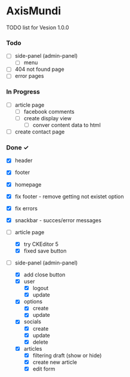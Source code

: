 # AxisMundi

TODO list for Vesion 1.0.0

### Todo
- [ ] side-panel (admin-panel)
  - [ ] menu
  
- [ ] 404 not found page
- [ ] error pages

### In Progress
- [ ] article page
  - [ ] facebook comments 
  - [ ] create display view
    - [ ] conver content data to html

- [ ] create contact page

### Done ✓
- [x] header
- [x] footer
- [x] homepage
- [x] fix footer - remove getting not existet option
- [x] fix errors

- [x] snackbar - succes/error messages

- [ ] article page
  - [x] try CKEditor 5
  - [x] fixed save button
  
- [ ] side-panel (admin-panel)
  - [x] add close button
  - [x] user
    - [x] logout
    - [x] update
  - [x] options
    - [x] create 
    - [x] update
  - [x] socials
    - [x] create
    - [x] update
    - [x] delete
  - [x] articles
    - [x] filtering draft (show or hide)
    - [x] create new article
    - [x] edit form 